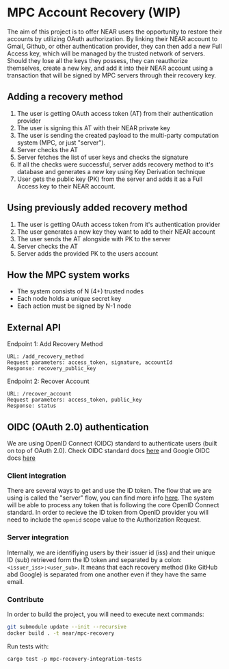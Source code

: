 # MPC Account Recovery (WIP)
The aim of this project is to offer NEAR users the opportunity to restore their accounts by utilizing OAuth authorization. By linking their NEAR account to Gmail, Github, or other authentication provider, they can then add a new Full Access key, which will be managed by the trusted network of servers. Should they lose all the keys they possess, they can reauthorize themselves, create a new key, and add it into their NEAR account using a transaction that will be signed by MPC servers through their recovery key.

## Adding a recovery method
1. The user is getting OAuth access token (AT) from their authentication provider
2. The user is signing this AT with their NEAR private key
3. The user is sending the created payload to the multi-party computation system (MPC, or just "server").
4. Server checks the AT
5. Server fetches the list of user keys and checks the signature
6. If all the checks were successful, server adds recovery method to it's database and generates a new key using Key Derivation technique
7. User gets the public key (PK) from the server and adds it as a Full Access key to their NEAR account.


## Using previously added recovery method
1. The user is getting OAuth access token from it's authentication provider
2. The user generates a new key they want to add to their NEAR account
3. The user sends the AT alongside with PK to the server
4. Server checks the AT
5. Server adds the provided PK to the users account

## How the MPC system works
- The system consists of N (4+) trusted nodes
- Each node holds a unique secret key
- Each action must be signed by N-1 node

## External API
Endpoint 1: Add Recovery Method

    URL: /add_recovery_method
    Request parameters: access_token, signature, accountId
    Response: recovery_public_key

Endpoint 2: Recover Account

    URL: /recover_account
    Request parameters: access_token, public_key
    Response: status

## OIDC (OAuth 2.0) authentication
We are using OpenID Connect (OIDC) standard to authenticate users (built on top of OAuth 2.0).
Check OIDC standard docs [here](https://openid.net/specs/openid-connect-core-1_0.html#IDToken) and Google OIDC docs [here](https://developers.google.com/identity/protocols/oauth2/openid-connect)

### Client integration
There are several ways to get and use the ID token. The flow that we are using is called the "server" flow, you can find more info [here](https://developers.google.com/identity/openid-connect/openid-connect#authenticatingtheuser). The system will be able to process any token that is following the core OpenID Connect standard. In order to recieve the ID token from OpenID provider you will need to include the `openid` scope value to the Authorization Request.

### Server integration
Internally, we are identifiying users by their issuer id (iss) and their unique ID (sub) retrieved form the ID token and separated by a colon: `<issuer_iss>:<user_sub>`. It means that each recovery method (like GitHub abd Google) is separated from one another even if they have the same email.

### Contribute
In order to build the project, you will need to execute next commands:

```BASH
git submodule update --init --recursive
docker build . -t near/mpc-recovery
```

Run tests with:
```
cargo test -p mpc-recovery-integration-tests
```